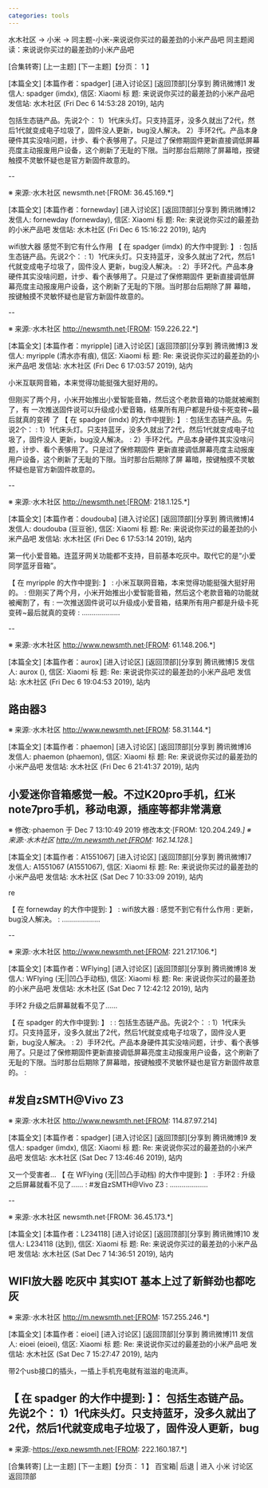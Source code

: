 ```yaml
---
categories: tools
---
```

水木社区 → 小米 → 同主题-小米-来说说你买过的最差劲的小米产品吧
同主题阅读：来说说你买过的最差劲的小米产品吧

[合集转寄] [上一主题] [下一主题]【分页： 1 】

[本篇全文] [本篇作者：spadger] [进入讨论区] [返回顶部][分享到 腾讯微博]1
发信人: spadger (imdx), 信区: Xiaomi
标  题: 来说说你买过的最差劲的小米产品吧
发信站: 水木社区 (Fri Dec  6 14:53:28 2019), 站内

包括生态链产品。先说2个：
1）1代床头灯。只支持蓝牙，没多久就出了2代，然后1代就变成电子垃圾了，固件没人更新，bug没人解决。
2）手环2代。产品本身硬件其实没啥问题，计步、看个表够用了。只是过了保修期固件更新直接调低屏幕亮度主动报废用户设备，这个刷新了无耻的下限。当时那台后期除了屏幕暗，按键触摸不灵敏怀疑也是官方新固件故意的。

--

※ 来源:·水木社区 newsmth.net·[FROM: 36.45.169.*]

[本篇全文] [本篇作者：fornewday] [进入讨论区] [返回顶部][分享到 腾讯微博]2
发信人: fornewday (fornewday), 信区: Xiaomi
标  题: Re: 来说说你买过的最差劲的小米产品吧
发信站: 水木社区 (Fri Dec  6 15:16:22 2019), 站内

wifi放大器
感觉不到它有什么作用
【 在 spadger (imdx) 的大作中提到: 】
: 包括生态链产品。先说2个：
: 1）1代床头灯。只支持蓝牙，没多久就出了2代，然后1代就变成电子垃圾了，固件没人
更新，bug没人解决。
: 2）手环2代。产品本身硬件其实没啥问题，计步、看个表够用了。只是过了保修期固件
更新直接调低屏幕亮度主动报废用户设备，这个刷新了无耻的下限。当时那台后期除了屏
幕暗，按键触摸不灵敏怀疑也是官方新固件故意的。

--

※ 来源:·水木社区 http://newsmth.net·[FROM: 159.226.22.*]

[本篇全文] [本篇作者：myripple] [进入讨论区] [返回顶部][分享到 腾讯微博]3
发信人: myripple (清水亦有痕), 信区: Xiaomi
标  题: Re: 来说说你买过的最差劲的小米产品吧
发信站: 水木社区 (Fri Dec  6 17:03:57 2019), 站内

小米互联网音箱，本来觉得功能挺强大挺好用的。

但刚买了两个月，小米开始推出小爱智能音箱，然后这个老款音箱的功能就被阉割了，有
一次推送固件说可以升级成小爱音箱，结果所有用户都是升级卡死变砖~最后就真的变砖
了
【 在 spadger (imdx) 的大作中提到: 】
: 包括生态链产品。先说2个：
: 1）1代床头灯。只支持蓝牙，没多久就出了2代，然后1代就变成电子垃圾了，固件没人
更新，bug没人解决。
: 2）手环2代。产品本身硬件其实没啥问题，计步、看个表够用了。只是过了保修期固件
更新直接调低屏幕亮度主动报废用户设备，这个刷新了无耻的下限。当时那台后期除了屏
幕暗，按键触摸不灵敏怀疑也是官方新固件故意的。

--

※ 来源:·水木社区 http://newsmth.net·[FROM: 218.1.125.*]

[本篇全文] [本篇作者：doudouba] [进入讨论区] [返回顶部][分享到 腾讯微博]4
发信人: doudouba (豆豆爸), 信区: Xiaomi
标  题: Re: 来说说你买过的最差劲的小米产品吧
发信站: 水木社区 (Fri Dec  6 17:53:14 2019), 站内


第一代小爱音箱。连蓝牙网关功能都不支持，目前基本吃灰中。取代它的是“小爱同学蓝牙音箱”。

【 在 myripple 的大作中提到: 】
: 小米互联网音箱，本来觉得功能挺强大挺好用的。
: 但刚买了两个月，小米开始推出小爱智能音箱，然后这个老款音箱的功能就被阉割了，有
: 一次推送固件说可以升级成小爱音箱，结果所有用户都是升级卡死变砖~最后就真的变砖
: ...................

--

※ 来源:·水木社区 http://www.newsmth.net·[FROM: 61.148.206.*]

[本篇全文] [本篇作者：aurox] [进入讨论区] [返回顶部][分享到 腾讯微博]5
发信人: aurox (), 信区: Xiaomi
标  题: Re: 来说说你买过的最差劲的小米产品吧
发信站: 水木社区 (Fri Dec  6 19:04:53 2019), 站内

路由器3
--

※ 来源:·水木社区 http://www.newsmth.net·[FROM: 58.31.144.*]

[本篇全文] [本篇作者：phaemon] [进入讨论区] [返回顶部][分享到 腾讯微博]6
发信人: phaemon (phaemon), 信区: Xiaomi
标  题: Re: 来说说你买过的最差劲的小米产品吧
发信站: 水木社区 (Fri Dec  6 21:41:37 2019), 站内

小爱迷你音箱感觉一般。不过K20pro手机，红米note7pro手机，移动电源，插座等都非常满意
--
※ 修改:·phaemon 于 Dec  7 13:10:49 2019 修改本文·[FROM: 120.204.249.*]
※ 来源:·水木社区 http://m.newsmth.net·[FROM: 162.14.128.*]

[本篇全文] [本篇作者：A1551067] [进入讨论区] [返回顶部][分享到 腾讯微博]7
发信人: A1551067 (A1551067), 信区: Xiaomi
标  题: Re: 来说说你买过的最差劲的小米产品吧
发信站: 水木社区 (Sat Dec  7 10:33:09 2019), 站内

re


【 在 fornewday 的大作中提到: 】
: wifi放大器
: 感觉不到它有什么作用
: 更新，bug没人解决。
: ...................

--

※ 来源:·水木社区 http://www.newsmth.net·[FROM: 221.217.106.*]

[本篇全文] [本篇作者：WFlying] [进入讨论区] [返回顶部][分享到 腾讯微博]8
发信人: WFlying (无||凹凸手动档), 信区: Xiaomi
标  题: Re: 来说说你买过的最差劲的小米产品吧
发信站: 水木社区 (Sat Dec  7 12:42:12 2019), 站内

手环2
升级之后屏幕就看不见了……

【 在 spadger 的大作中提到: 】
:
: 包括生态链产品。先说2个：
: 1）1代床头灯。只支持蓝牙，没多久就出了2代，然后1代就变成电子垃圾了，固件没人更新，bug没人解决。
: 2）手环2代。产品本身硬件其实没啥问题，计步、看个表够用了。只是过了保修期固件更新直接调低屏幕亮度主动报废用户设备，这个刷新了无耻的下限。当时那台后期除了屏幕暗，按键触摸不灵敏怀疑也是官方新固件故意的。
:

#发自zSMTH@Vivo Z3
--

※ 来源:·水木社区 http://www.newsmth.net·[FROM: 114.87.97.214]

[本篇全文] [本篇作者：spadger] [进入讨论区] [返回顶部][分享到 腾讯微博]9
发信人: spadger (imdx), 信区: Xiaomi
标  题: Re: 来说说你买过的最差劲的小米产品吧
发信站: 水木社区 (Sat Dec  7 13:46:46 2019), 站内

又一个受害者...
【 在 WFlying (无||凹凸手动档) 的大作中提到: 】
: 手环2
: 升级之后屏幕就看不见了……
: #发自zSMTH@Vivo Z3
: ...................

--

※ 来源:·水木社区 newsmth.net·[FROM: 36.45.173.*]

[本篇全文] [本篇作者：L234118] [进入讨论区] [返回顶部][分享到 腾讯微博]10
发信人: L234118 (达到), 信区: Xiaomi
标  题: Re: 来说说你买过的最差劲的小米产品吧
发信站: 水木社区 (Sat Dec  7 14:36:51 2019), 站内

WIFI放大器 吃灰中 其实IOT 基本上过了新鲜劲也都吃灰
--

※ 来源:·水木社区 http://m.newsmth.net·[FROM: 157.255.246.*]

[本篇全文] [本篇作者：eioei] [进入讨论区] [返回顶部][分享到 腾讯微博]11
发信人: eioei (eioei), 信区: Xiaomi
标  题: Re: 来说说你买过的最差劲的小米产品吧
发信站: 水木社区 (Sat Dec  7 15:27:47 2019), 站内

带2个usb接口的插头，一插上手机充电就有滋滋的电流声。

【 在 spadger 的大作中提到: 】：
包括生态链产品。先说2个：
1）1代床头灯。只支持蓝牙，没多久就出了2代，然后1代就变成电子垃圾了，固件没人更新，bug
--

※ 来源:·https://exp.newsmth.net·[FROM: 222.160.187.*]

[合集转寄] [上一主题] [下一主题]【分页： 1 】
百宝箱| 后退 | 进入 小米 讨论区 返回顶部